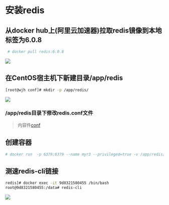 # 安装redis

##  从docker hub上(阿里云加速器)拉取redis镜像到本地标签为6.0.8

```sh
 # docker pull redis:6.0.8
```

![](https://cdn.jsdelivr.net/gh/fhwlnetwork/blos_imgs/img/202202042137189.png)

## 在CentOS宿主机下新建目录/app/redis

```sh
[root@wjh conf]# mkdir -p /app/redis/
```

![](https://cdn.jsdelivr.net/gh/fhwlnetwork/blos_imgs/img/202202042144521.png)

###  /app/redis目录下修改redis.conf文件

> 内容件[conf](../redis/redisconf.md)
>

## 创建容器

```sh
# docker run  -p 6379:6379 --name myr3 --privileged=true -v /app/redis/redis.conf:/etc/redis/redis.conf -v /app/redis/data:/data -d redis:6.0.8 redis-server /etc/redis/redis.conf
```

## 测速redis-cli链接

```sh
redis]# docker exec -it 9d8321580455 /bin/bash
root@9d8321580455:/data# redis-cli

```



![](https://cdn.jsdelivr.net/gh/fhwlnetwork/blos_imgs/img/202202042158484.png)
